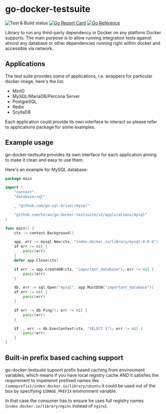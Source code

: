 # go-docker-testsuite

![Test & Build status](https://github.com/teran/go-docker-testsuite/actions/workflows/verify.yml/badge.svg)
[![Go Report Card](https://goreportcard.com/badge/github.com/teran/go-docker-testsuite)](https://goreportcard.com/report/github.com/teran/go-docker-testsuite)
[![Go Reference](https://pkg.go.dev/badge/github.com/teran/go-docker-testsuite.svg)](https://pkg.go.dev/github.com/teran/go-docker-testsuite)

Library to run any third-party dependency in Docker on any platform Docker supports.
The main purpose is to allow running integration tests against almost any
database or other dependencies running right within docker and accessible via
network.

## Applications

The test suite provides some of applications, i.e. wrappers for particular
docker image, here's the list:

* MinIO
* MySQL/MariaDB/Percona Server
* PostgreSQL
* Redis
* ScyllaDB

Each application could provide its own interface to interact so please refer
to applications package for some examples.

## Example usage

go-docker-testsuite provides its own interface for each application aiming to
make it clean and easy to use them.

Here's an example for MySQL database:

```go
package main

import (
    "context"
    "database/sql"

    _ "github.com/go-sql-driver/mysql"

    "github.com/teran/go-docker-testsuite/v2/applications/mysql"
)

func main() {
    ctx := context.Background()

    app, err := mysql.New(ctx, "index.docker.io/library/mysql:8.0.4")
    if err != nil {
        panic(err)
    }
    defer app.Close(ctx)

    if err := app.CreateDB(ctx, "important_database"); err != nil {
        panic(err)
    }

    db, err := sql.Open("mysql", app.MustDSN("important_database"))
    if err != nil {
        panic(err)
    }

    if err := db.Ping(); err != nil {
        panic(err)
    }

    if _, err := db.ExecContext(ctx, "SELECT 1"); err != nil {
        panic(err)
    }
}

```

## Built-in prefix based caching support

go-docker-testsuite supoort prefix based caching from environment variables,
which means if you have local registry cache AND it satisfies the requirement
to impelemnt prefixed names like `{someprefix}/index.docker.io/library/ubuntu`
it could be used out of the box by specifying `$IMAGE_PREFIX` environment variable.

In that case the consumer has to ensure he uses full registry names (`index.docker.io/library/nginx`
instead of `nginx`).
